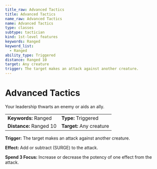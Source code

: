 ```yaml
---
title_raw: Advanced Tactics
title: Advanced Tactics
name_raw: Advanced Tactics
name: Advanced Tactics
type: classes
subtype: tactician
kind: 1st-level features
keywords: Ranged
keyword_list:
  - Ranged
ability_type: Triggered
distance: Ranged 10
target: Any creature
trigger: The target makes an attack against another creature.
---
```


# Advanced Tactics

Your leadership thwarts an enemy or aids an ally.

|                         |                          |
| :---------------------- | :----------------------- |
| **Keywords:** Ranged    | **Type:** Triggered      |
| **Distance:** Ranged 10 | **Target:** Any creature |

**Trigger:** The target makes an attack against another creature.

**Effect:** Add or subtract (SURGE) to the attack.

**Spend 3 Focus:** Increase or decrease the potency of one effect from the attack.
